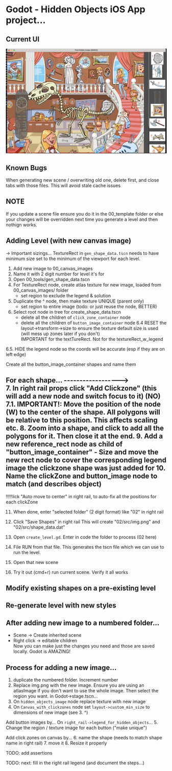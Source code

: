 # Godot - Hidden Objects iOS App project...

## Current UI
![Screenshot of app](./screenshot.png?raw=true "Title")

## Known Bugs
When generating new scene / overwriting old one, delete first, and close tabs with those files.
This will avoid stale cache issues


## NOTE
If you update a scene file ensure you do it in the 00_template folder or else your changes
will be overridden next time you generate a level and then nothign works.

## Adding Level (with new canvas image)
-> Important sizings... TextureRect in `gen_shape_data.tscn` needs to have minimum size set to the minimum of the viewport for each level.   

1. Add new image to 00_canvas_images
2. Name it with 2 digit number for level it's for
3. Open 00_tools/gen_shape_data.tscn
4. For TextureRect node, create atlas texture for new image, loaded from 00_canvas_images/ folder
	- set region to exclude the legend & solution
5. Duplicate the ^ node, then make texture UNIQUE (parent only)
	- set region to entire image (todo: or just reuse the node, BETTER)
6. Select root node in tree for create_shape_data.tscn
	- delete all the children of `click_zone_container` node
	- delete all the children of `button_image_container` node
6.4 RESET the layout->transform->size to ensure the texture default size is used (will mess up zones later if you don't)	
IMPORTANT for the textTureRect. Not for the textureRect_w_legend

6.5. HIDE the legend node so the coords will be accurate (esp if they are on left edge)	
	
Create all the button_image_container shapes and name them	
	
For each shape... ------------------>	
7. In right rail props click "Add Clickzone" (this will add a new node and switch focus to it)
(NO) 7.1. IMPORTANT!: Move the position of the node (W) to the center of the shape. All polygons will be relative to this position. This affects scaling etc.
8. Zoom into a shape, and click to add all the polygons for it. Then close it at the end.
9. Add a new reference_rect node as child of "button_image_container"
	- Size and move the new rect node to cover the corresponding legend image the clickzone shape was just added for
10. Name the clickZone and button_image	node to match (and describes object)
------------
!!!!!lick "Auto move to center" in right rail, to auto-fix all the positions for each clickZone


11. When done, enter "selected folder" (2 digit format) like "02" in right rail
12. Click "Save Shapes" in right rail
This will create "02/src/img.png" and "02/src/shape_data.dat"

13. Open `create_level.gd`. Enter in code the folder to process (02 here)
14. File RUN from that file.
This generates the tscn file which we can use to run the level.
15. Open that new scene
16. Try it out (cmd+r) run current scene.
Verify it all works



## Modify existing shapes on a pre-existing level

## Re-generate level with new styles

## After adding new image to a numbered folder...
* Scene -> Create inherited scene
* Right click -> editable children  
Now you can make just the changes you need and those are saved locally.
Godot is AMAZING!

## Process for adding a new image...
1. duplicate the numbered folder. Increment number
2. Replace img.png with the new image. Ensure you are using an atlasImage if you don't want to use the whole image. Then select the region you want.
in Godot->stage.tscn...
3. On `hidden_objects_image` node replace texture with new image
4. On `Canvas_with_clickzones` node set `layout->custom_min_size` to dimensions of new image (see 3. ^) 


Add button images by...
On `right_rail->legend_for_hidden_objects`...
5. Change the region / texture image for each button ("make unique")
 

Add click zones on canvas by...
6. name the shape (needs to match shape name in right rail)
7. move it
8. Resize it properly


TODO: add assertions 

TODO: next: fill in the right rail legend (and document the steps...)
